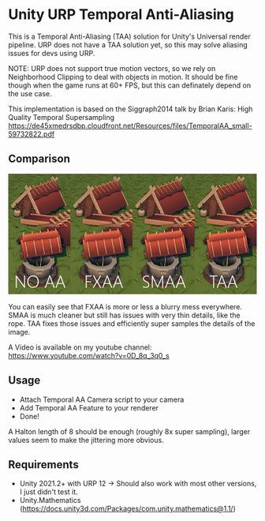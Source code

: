 # Unity URP Temporal Anti-Aliasing
This is a Temporal Anti-Aliasing (TAA) solution for Unity's Universal render pipeline. URP does not have a TAA solution yet, so this may solve aliasing issues for devs using URP.

NOTE: URP does not support true motion vectors, so we rely on Neighborhood Clipping to deal with objects in motion. It should be fine though when the game runs at 60+ FPS, but this can definately depend on the use case.

This implementation is based on the Siggraph2014 talk by Brian Karis:
High Quality Temporal Supersampling
https://de45xmedrsdbp.cloudfront.net/Resources/files/TemporalAA_small-59732822.pdf

## Comparison
![Anti-Aliasing comparison](https://github.com/CMDRSpirit/URPTemporalAA/blob/main/res/comp.png?raw=true)

You can easily see that FXAA is more or less a blurry mess everywhere. SMAA is much cleaner but still has issues with very thin details, like the rope.
TAA fixes those issues and efficiently super samples the details of the image.

A Video is available on my youtube channel:
https://www.youtube.com/watch?v=0D_8q_3q0_s

## Usage
- Attach Temporal AA Camera script to your camera
- Add Temporal AA Feature to your renderer
- Done! 

A Halton length of 8 should be enough (roughly 8x super sampling), larger values seem to make the jittering more obvious.

## Requirements
- Unity 2021.2+ with URP 12 -> Should also work with most other versions, I just didn't test it.
- Unity.Mathematics (https://docs.unity3d.com/Packages/com.unity.mathematics@1.1/)
